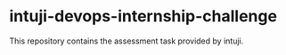 # intuji-devops-internship-challenge
This repository contains the assessment task provided by intuji.
